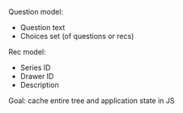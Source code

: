 Question model:

- Question text
- Choices set (of questions or recs)

Rec model:

- Series ID
- Drawer ID
- Description

Goal: cache entire tree and application state in JS